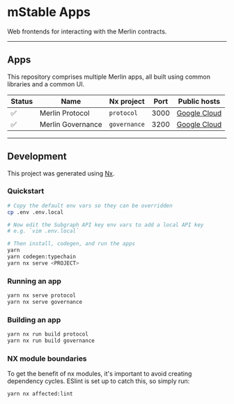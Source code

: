 # mStable Apps

Web frontends for interacting with the Merlin contracts.

---

## Apps

This repository comprises multiple Merlin apps, all built using common libraries and a common UI.

| Status | Name               | Nx project   | Port | Public hosts                                                                                                                                                                       |
| ------ | ------------------ | ------------ | ---- | ---------------------------------------------------------------------------------------------------------------------------------------------------------------------------------- |
| ✅     | Merlin Protocol   | `protocol`   | 3000 | [Google Cloud](https://incubus.network)              |
| ✅     | Merlin Governance | `governance` | 3200 | [Google Cloud](https://staking.incubus.network/#/stake) |


---

## Development

This project was generated using [Nx](https://nx.dev).

### Quickstart

```bash
# Copy the default env vars so they can be overridden
cp .env .env.local

# Now edit the Subgraph API key env vars to add a local API key
# e.g. `vim .env.local`

# Then install, codegen, and run the apps
yarn
yarn codegen:typechain
yarn nx serve <PROJECT>
```

### Running an app

```bash
yarn nx serve protocol
yarn nx serve governance
```

### Building an app

```bash
yarn nx run build protocol
yarn nx run build governance
```

### NX module boundaries

To get the benefit of nx modules, it's important to avoid creating dependency cycles. ESlint is set up to catch this, so simply run:

```bash
yarn nx affected:lint
```
